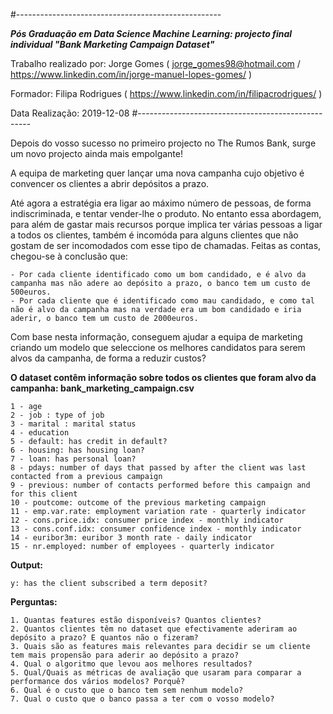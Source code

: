 
#---------------------------------------------------

***Pós Graduação em Data Science
Machine Learning: projecto final individual "Bank Marketing Campaign Dataset"***

Trabalho realizado por:
Jorge Gomes      ( jorge_gomes98@hotmail.com / https://www.linkedin.com/in/jorge-manuel-lopes-gomes/ )   

Formador:
Filipa Rodrigues ( https://www.linkedin.com/in/filipacrodrigues/ )

Data Realização:
2019-12-08
#---------------------------------------------------


Depois do vosso sucesso no primeiro projecto no The Rumos Bank, surge um novo projecto ainda mais empolgante! 

A equipa de marketing quer lançar uma nova campanha cujo objetivo é convencer os clientes a abrir depósitos a prazo.

Até agora a estratégia era ligar ao máximo número de pessoas, de forma indiscriminada, e tentar vender-lhe o produto. No entanto essa abordagem, para além de gastar mais recursos porque implica ter várias pessoas a ligar a todos os clientes, também é incomóda para alguns clientes que não gostam de ser incomodados com esse tipo de chamadas. Feitas as contas, chegou-se à conclusão que:

    - Por cada cliente identificado como um bom candidado, e é alvo da campanha mas não adere ao depósito a prazo, o banco tem um custo de 500euros.
    - Por cada cliente que é identificado como mau candidado, e como tal não é alvo da campanha mas na verdade era um bom candidado e iria aderir, o banco tem um custo de 2000euros.
    
Com base nesta informação, conseguem ajudar a equipa de marketing criando um modelo que seleccione os melhores candidatos para serem alvos da campanha, de forma a reduzir custos?



**O dataset contêm informação sobre todos os clientes que foram alvo da campanha: bank_marketing_campaign.csv**

    1 - age 
    2 - job : type of job 
    3 - marital : marital status
    4 - education
    5 - default: has credit in default? 
    6 - housing: has housing loan? 
    7 - loan: has personal loan? 
    8 - pdays: number of days that passed by after the client was last contacted from a previous campaign 
    9 - previous: number of contacts performed before this campaign and for this client 
    10 - poutcome: outcome of the previous marketing campaign 
    11 - emp.var.rate: employment variation rate - quarterly indicator 
    12 - cons.price.idx: consumer price index - monthly indicator
    13 - cons.conf.idx: consumer confidence index - monthly indicator 
    14 - euribor3m: euribor 3 month rate - daily indicator 
    15 - nr.employed: number of employees - quarterly indicator 

**Output:**
    
    y: has the client subscribed a term deposit? 
    
    
 **Perguntas:**

    1. Quantas features estão disponíveis? Quantos clientes?
    2. Quantos clientes têm no dataset que efectivamente aderiram ao depósito a prazo? E quantos não o fizeram?
    3. Quais são as features mais relevantes para decidir se um cliente tem mais propensão para aderir ao depósito a prazo?
    4. Qual o algoritmo que levou aos melhores resultados?
    5. Qual/Quais as métricas de avaliação que usaram para comparar a performance dos vários modelos? Porquê?
    6. Qual é o custo que o banco tem sem nenhum modelo?
    7. Qual o custo que o banco passa a ter com o vosso modelo?   
